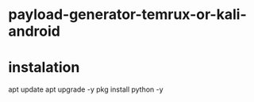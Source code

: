# payload-generator-temrux-or-kali-android



# instalation 
apt update
apt upgrade -y
pkg install python -y

